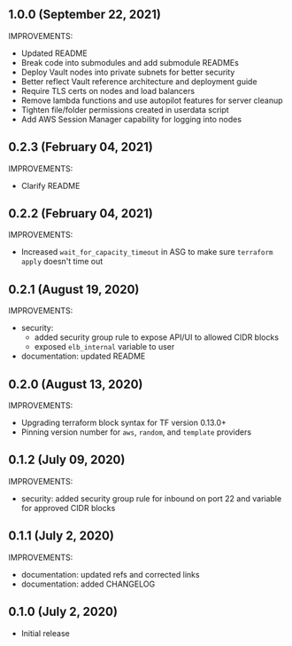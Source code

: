 ## 1.0.0 (September 22, 2021)

IMPROVEMENTS:

* Updated README
* Break code into submodules and add submodule READMEs
* Deploy Vault nodes into private subnets for better security
* Better reflect Vault reference architecture and deployment guide
* Require TLS certs on nodes and load balancers
* Remove lambda functions and use autopilot features for server cleanup
* Tighten file/folder permissions created in userdata script
* Add AWS Session Manager capability for logging into nodes

## 0.2.3 (February 04, 2021)

IMPROVEMENTS:

* Clarify README

## 0.2.2 (February 04, 2021)

IMPROVEMENTS:

* Increased `wait_for_capacity_timeout` in ASG to make sure `terraform apply` doesn't time out

## 0.2.1 (August 19, 2020)

IMPROVEMENTS:

* security:
  - added security group rule to expose API/UI to allowed CIDR blocks
  - exposed `elb_internal` variable to user
* documentation: updated README

## 0.2.0 (August 13, 2020)

IMPROVEMENTS:

* Upgrading terraform block syntax for TF version 0.13.0+
* Pinning version number for `aws`, `random`, and `template` providers

## 0.1.2 (July 09, 2020)

IMPROVEMENTS:

* security: added security group rule for inbound on port 22 and variable for
  approved CIDR blocks

## 0.1.1 (July 2, 2020)

IMPROVEMENTS:

 * documentation: updated refs and corrected links
 * documentation: added CHANGELOG

## 0.1.0 (July 2, 2020)

* Initial release